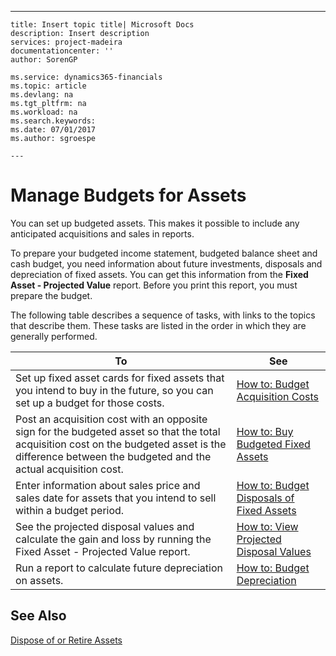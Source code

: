 ---
    title: Insert topic title| Microsoft Docs
    description: Insert description
    services: project-madeira
    documentationcenter: ''
    author: SorenGP

    ms.service: dynamics365-financials
    ms.topic: article
    ms.devlang: na
    ms.tgt_pltfrm: na
    ms.workload: na
    ms.search.keywords:
    ms.date: 07/01/2017
    ms.author: sgroespe

    ---
# Manage Budgets for Assets
You can set up budgeted assets. This makes it possible to include any anticipated acquisitions and sales in reports.  
  
 To prepare your budgeted income statement, budgeted balance sheet and cash budget, you need information about future investments, disposals and depreciation of fixed assets. You can get this information from the **Fixed Asset - Projected Value** report. Before you print this report, you must prepare the budget.  
  
 The following table describes a sequence of tasks, with links to the topics that describe them. These tasks are listed in the order in which they are generally performed.  
  
|**To**|**See**|  
|------------|-------------|  
|Set up fixed asset cards for fixed assets that you intend to buy in the future, so you can set up a budget for those costs.|[How to: Budget Acquisition Costs](../FullExperience/how-to-budget-acquisition-costs.md)|  
|Post an acquisition cost with an opposite sign for the budgeted asset so that the total acquisition cost on the budgeted asset is the difference between the budgeted and the actual acquisition cost.|[How to: Buy Budgeted Fixed Assets](../FullExperience/how-to-buy-budgeted-fixed-assets.md)|  
|Enter information about sales price and sales date for assets that you intend to sell within a budget period.|[How to: Budget Disposals of Fixed Assets](../FullExperience/how-to-budget-disposals-of-fixed-assets.md)|  
|See the projected disposal values and calculate the gain and loss by running the Fixed Asset - Projected Value report.|[How to: View Projected Disposal Values](../FullExperience/how-to-view-projected-disposal-values.md)|  
|Run a report to calculate future depreciation on assets.|[How to: Budget Depreciation](../FullExperience/how-to-budget-depreciation.md)|  
  
## See Also  
 [Dispose of or Retire Assets](../FullExperience/dispose-of-or-retire-assets.md)